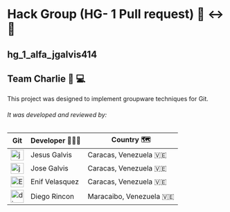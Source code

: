
# Hack Group (HG- 1 Pull request) 👤 ↔️ 👤
## hg_1_alfa_jgalvis414
## Team Charlie 👼 💻
This project was designed to implement groupware techniques for Git. 



###### It was developed and reviewed by:



| **Git**   | **Developer** 👨🏼‍💻| **Country**  🗺️|
| ----------|------------ | ------------ |
| <a href="https://github.com/jgalvis414" target="_blank"><img align="center" src="https://cdn.jsdelivr.net/npm/simple-icons@3.0.1/icons/github.svg" alt="jgalvis414" height="25" width="30" /></a> | Jesus Galvis | Caracas, Venezuela 🇻🇪  |
|   <a href="https://github.com/josegalvis27" target="blank"><img align="center" src="https://cdn.jsdelivr.net/npm/simple-icons@3.0.1/icons/github.svg" alt="josegalvis27" height="25" width="30" /></a> | Jose Galvis| Caracas, Venezuela  🇻🇪 |
|  <a href="https://github.com/EnifVelasquez" target="blank"><img align="center" src="https://cdn.jsdelivr.net/npm/simple-icons@3.0.1/icons/github.svg" alt="EnifVelasquez" height="25" width="30" /></a>| Enif Velasquez|  Caracas, Venezuela  🇻🇪|
|  <a href="https://github.com/diegoarff" target="blank"><img align="center" src="https://cdn.jsdelivr.net/npm/simple-icons@3.0.1/icons/github.svg" alt="diegoarff" hei ght="25" width="30" /></a> | Diego Rincon |  Maracaibo, Venezuela  🇻🇪|
